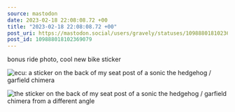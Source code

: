 ```yaml
---
source: mastodon
date: 2023-02-18 22:08:08.72 +00
title: "2023-02-18 22:08:08.72 +00"
post_uri: https://mastodon.social/users/gravely/statuses/109888018102369079
post_id: 109888018102369079
---
```

bonus ride photo, cool new bike sticker


![ecu: a sticker on the back of my seat post of a sonic the hedgehog / garfield chimera](/images/109888017250530862.jpeg)

![the sticker on the back of my seat post of a sonic the hedgehog / garfield chimera from a different angle](/images/109888017607079725.jpeg)

